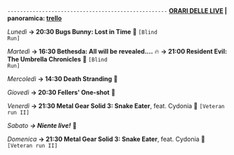<code>---------------------------------------------------</code>
<b><u>ORARI DELLE LIVE</u> | panoramica: <a href="https://trello.com/b/iKwdSGf3/sabaku">trello</a></b>

<i>Lunedì</i>
<b>→ 20:30 Bugs Bunny: Lost in Time</b> 🥕 <code>[Blind Run]</code>

<i>Martedì</i>
<b>→ 16:30 Bethesda: All will be revealed....</b> 🔥
<b>→ 21:00 Resident Evil: The Umbrella Chronicles</b> 🧟 <code>[Blind Run]</code>

<i>Mercoledì</i>
<b>→ 14:30 Death Stranding</b> 🐋

<i>Giovedì</i>
<b>→ 20:30 Fellers' One-shot</b> 👊

<i>Venerdì</i>
<b>→ 21:30 Metal Gear Solid 3: Snake Eater</b>, feat. Cydonia 🐍 <code>[Veteran run II]</code>

<i>Sabato</i>
<b><i>→ Niente live!</i></b> 🕺

<i>Domenica</i>
<b>→ 21:30 Metal Gear Solid 3: Snake Eater</b>, feat. Cydonia 🐍 <code>[Veteran run II]</code>
